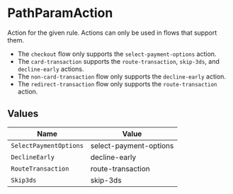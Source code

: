 # PathParamAction

Action for the given rule. Actions can only be used in
flows that support them.

* The `checkout` flow only supports the
`select-payment-options` action.
* The `card-transaction` supports the `route-transaction`,
`skip-3ds`, and `decline-early` actions.
* The `non-card-transaction` flow only supports the
`decline-early` action.
* The `redirect-transaction` flow only supports
the `route-transaction` action.



## Values

| Name                   | Value                  |
| ---------------------- | ---------------------- |
| `SelectPaymentOptions` | select-payment-options |
| `DeclineEarly`         | decline-early          |
| `RouteTransaction`     | route-transaction      |
| `Skip3ds`              | skip-3ds               |